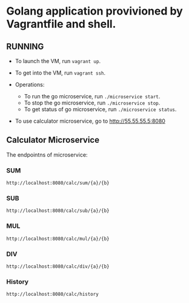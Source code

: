 # Golang application provivioned by Vagrantfile and shell.

## RUNNING
- To launch the VM, run `vagrant up`.

- To get into the VM, run `vagrant ssh`.

- Operations:
    - To run the go microservice, run `./microservice start`.
    - To stop the go microservice, run `./microservice stop`.
    - To get status of go microservice, run `./microservice status`.

- To use calculator microservice, go to http://55.55.55.5:8080

## Calculator Microservice
The endpointns of microservice:

### SUM
    http://localhost:8080/calc/sum/{a}/{b}
### SUB
    http://localhost:8080/calc/sub/{a}/{b}
### MUL
    http://localhost:8080/calc/mul/{a}/{b}
### DIV
    http://localhost:8080/calc/div/{a}/{b}
### History
    http://localhost:8080/calc/history
